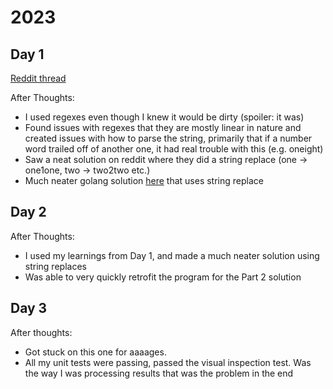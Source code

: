 # 2023

## Day 1

[Reddit thread](https://www.reddit.com/r/adventofcode/comments/1883ibu/2023_day_1_solutions/?sort=confidence)

After Thoughts:
- I used regexes even though I knew it would be dirty (spoiler: it was)
- Found issues with regexes that they are mostly linear in nature and created issues with how to parse the string, 
primarily that if a number word trailed off of another one, it had real trouble with this (e.g. oneight)
- Saw a neat solution on reddit where they did a string replace (one -> one1one, two -> two2two etc.)
- Much neater golang solution [here](https://github.com/mnml/aoc/blob/main/2023/01/1.go) that uses string replace

## Day 2

After Thoughts:
- I used my learnings from Day 1, and made a much neater solution using string replaces
- Was able to very quickly retrofit the program for the Part 2 solution


## Day 3

After thoughts:
- Got stuck on this one for aaaages.
- All my unit tests were passing, passed the visual inspection test.  Was the way I was processing results that was the 
problem in the end